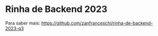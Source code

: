# Rinha de Backend 2023

Para saber mais: https://github.com/zanfranceschi/rinha-de-backend-2023-q3
